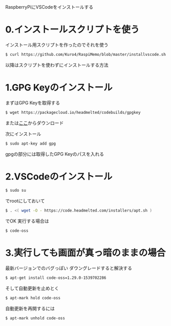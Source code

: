 RaspberryPiにVSCodeをインストールする

# 0.インストールスクリプトを使う
インストール用スクリプトを作ったのでそれを使う

```bash
$ curl https://github.com/Kuro4/RaspiMemo/blob/master/installvscode.sh | sudo bash
```

以降はスクリプトを使わずにインストールする方法

# 1.GPG Keyのインストール

まずはGPG Keyを取得する

```bash
$ wget https://packagecloud.io/headmelted/codebuilds/gpgkey
```

または[ここ](https://code.headmelted.com/)からダウンロード

次にインストール

```bash
$ sudo apt-key add gpg
```

gpgの部分には取得したGPG Keyのパスを入れる

# 2.VSCodeのインストール

```bash
$ sudo su
```

でrootにしておいて

```bash
$ . <( wget -O - https://code.headmelted.com/installers/apt.sh )
```

でOK
実行する場合は

```bash
$ code-oss
```

# 3.実行しても画面が真っ暗のままの場合

最新バージョンでのバグっぽい
ダウングレードすると解決する

```bash
$ apt-get install code-oss=1.29.0-1539702286
```

そして自動更新を止めとく

```bash
$ apt-mark hold code-oss
```

自動更新を再開するには

```bash
$ apt-mark unhold code-oss
```
